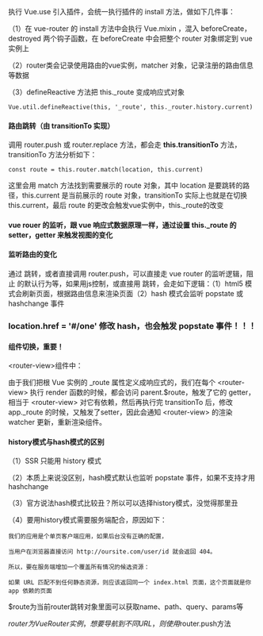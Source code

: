 执行 Vue.use 引入插件，会统一执行插件的 install 方法，做如下几件事：

（1）在 vue-router 的 install 方法中会执行 Vue.mixin ，混入 beforeCreate，destroyed 两个钩子函数，在 beforeCreate 中会把整个 router 对象绑定到 vue 实例上

（2）router类会记录使用路由的vue实例，matcher 对象，记录注册的路由信息等数据

（3）defineReactive 方法把 this._route 变成响应式对象

```
Vue.util.defineReactive(this, '_route', this._router.history.current)
```

#### 路由跳转（由 transitionTo 实现）

调用 router.push 或 router.replace 方法，都会走 <strong>this.transitionTo</strong> 方法，transitionTo 方法分析如下：

```
const route = this.router.match(location, this.current)
```

这里会用 match 方法找到需要展示的 route 对象，其中 location 是要跳转的路径，this.current 是当前展示的 route 对象，transitionTo 实际上也就是在切换 this.current，最后 route 的更改会触发vue实例中，this._route的改变

#### vue rouer 的监听，跟 vue 响应式数据原理一样，通过设置 this._route 的 setter，getter 来触发视图的变化

#### 监听路由的变化

通过 <router-link> 跳转，或者直接调用 router.push，可以直接走 vue router 的监听逻辑，阻止 <a> 的默认行为等，如果用js控制，或直接用 <a> 跳转，会走如下逻辑：（1）html5 模式会刷新页面，根据路由信息来渲染页面（2）hash 模式会监听 popstate 或 hashchange 事件
  
### location.href = '#/one' 修改 hash，也会触发 popstate 事件！！！

#### 组件切换，重要！

\<router-view\>组件中：

由于我们把根 Vue 实例的 _route 属性定义成响应式的，我们在每个 \<router-view\> 执行 render 函数的时候，都会访问 parent.$route，触发了它的 getter，相当于 \<router-view\> 对它有依赖，然后再执行完 transitionTo 后，修改 app._route 的时候，又触发了setter，因此会通知 \<router-view\> 的渲染 watcher 更新，重新渲染组件。

#### history模式与hash模式的区别

（1）SSR 只能用 history 模式

（2）本质上来说没区别，hash模式默认也监听 popstate 事件，如果不支持才用 hashchange

（3）官方说法hash模式比较丑？所以可以选择history模式，没觉得那里丑

（4）要用history模式需要服务端配合，原因如下：

```
我们的应用是个单页客户端应用，如果后台没有正确的配置，

当用户在浏览器直接访问 http://oursite.com/user/id 就会返回 404。

所以，要在服务端增加一个覆盖所有情况的候选资源：

如果 URL 匹配不到任何静态资源，则应该返回同一个 index.html 页面，这个页面就是你 app 依赖的页面
```

$route为当前router跳转对象里面可以获取name、path、query、params等

$router为VueRouter实例，想要导航到不同URL，则使用$router.push方法

